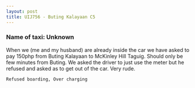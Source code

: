 ```yaml
---
layout: post
title: UIJ756 - Buting Kalayaan C5
---
```


### Name of taxi: Unknown

When we (me and my husband) are already inside the car we have asked to pay 150php from Buting Kalayaan to McKinley Hill Taguig. Should only be few minutes from Buting. We asked the driver to just use the meter but he refused and asked as to get out of the car. Very rude.

```Refused boarding, Over charging```
